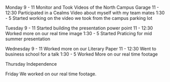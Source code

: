 Monday
9 - 11
Monitor and Took Videos of the North Campus Garage
11 - 12:30 
Participated in a Cealms Video about myself with my team mates
1:30 - 5
Started working on the video we took from the campus parking lot

Tuesday
9 - 11
Started building the presentation power point
11 - 12:30 
Worked more on our real time image
1:30 - 5
Started Praticing for mid summer presentation

Wednesday
9 -  11
Worked more on our Literary Paper
11 - 12:30 
Went to business school for a talk
1:30 - 5
Worked More on our real time footage

Thursday
Independence

Friday
We worked on our real time footage.
